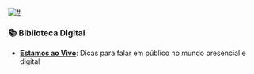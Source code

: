[![#](https://img.shields.io/badge/licence-CC--BY--4.0-blue.svg?style=flat)](#) 

### 📚 Biblioteca Digital 

- **[Estamos ao Vivo](eBook%20-%20ESTAMOS%20AO%20VIVO.pdf)**: Dicas para falar em público no mundo presencial e digital
